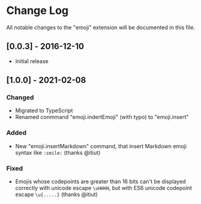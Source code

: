 # Change Log

All notable changes to the "emoji" extension will be documented in this file.

## [0.0.3] - 2016-12-10

- Initial release

## [1.0.0] - 2021-02-08
### Changed
- Migrated to TypeScript
- Renamed conmmand "emoji.indertEmoji" (with typo) to "emoji.insert"

### Added
- New "emoji.insertMarkdown" command, that insert Markdown emoji syntax like `:smile:` (thanks @itiut)

### Fixed
- Emojis whose codepoints are greater than 16 bits can't be displayed correctly with unicode escape `\uHHHH`, but with ES6 unicode codepoint escape `\u{.....}` (thanks @itiut)